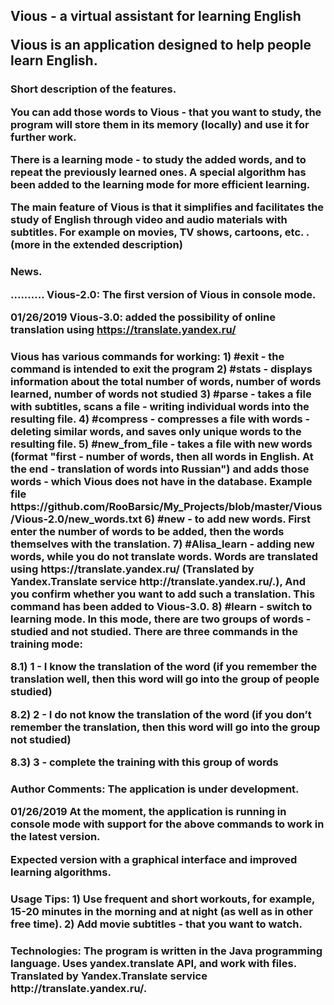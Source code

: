 <h2> Vious - a virtual assistant for learning English </ h2>

Vious is an application designed to help people learn English.

<h3> Short description of the features. </ h3>

You can add those words to Vious - that you want to study, the program will store them in its memory (locally) and use it for further work.

There is a learning mode - to study the added words, and to repeat the previously learned ones. A special algorithm has been added to the learning mode for more efficient learning.

The main feature of Vious is that it simplifies and facilitates the study of English through video and audio materials with subtitles. For example on movies, TV shows, cartoons, etc. . (more in the extended description)

<h3> News. </ h3>

.......... Vious-2.0: The first version of Vious in console mode.

01/26/2019 Vious-3.0: added the possibility of online translation using https://translate.yandex.ru/

<h3> Vious has various commands for working: </ h3>
1) #exit - the command is intended to exit the program
2) #stats - displays information about the total number of words, number of words learned, number of words not studied
3) #parse - takes a file with subtitles, scans a file - writing individual words into the resulting file.
4) #compress - compresses a file with words - deleting similar words, and saves only unique words to the resulting file.
5) #new_from_file - takes a file with new words (format "first - number of words, then all words in English. At the end - translation of words into Russian") and adds those words - which Vious does not have in the database. Example file https://github.com/RooBarsic/My_Projects/blob/master/Vious/Vious-2.0/new_words.txt
6) #new - to add new words. First enter the number of words to be added, then the words themselves with the translation.
7) #Alisa_learn - adding new words, while you do not translate words. Words are translated using https://translate.yandex.ru/ (Translated by Yandex.Translate service http://translate.yandex.ru/.), And you confirm whether you want to add such a translation. This command has been added to Vious-3.0.
8) #learn - switch to learning mode. In this mode, there are two groups of words - studied and not studied.
There are three commands in the training mode:

8.1) 1 - I know the translation of the word (if you remember the translation well, then this word will go into the group of people studied)

8.2) 2 - I do not know the translation of the word (if you don’t remember the translation, then this word will go into the group not studied)

8.3) 3 - complete the training with this group of words

<h3> Author Comments: </ h3>
The application is under development.

01/26/2019 At the moment, the application is running in console mode with support for the above commands to work in the latest version.

Expected version with a graphical interface and improved learning algorithms.

<h3> Usage Tips: </ h3>
1) Use frequent and short workouts, for example, 15-20 minutes in the morning and at night (as well as in other free time).
2) Add movie subtitles - that you want to watch.

<h3> Technologies: </ h3>
The program is written in the Java programming language. Uses yandex.translate API, and work with files.
Translated by Yandex.Translate service http://translate.yandex.ru/.
